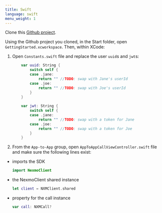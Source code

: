 ```yaml
---
title: Swift
language: swift
menu_weight: 1
---
```


Clone this [Github project](https://github.com/Nexmo/ClientSDK-Get-Started-Voice-Swift).

Using the Github project you cloned, in the Start folder, open `GettingStarted.xcworkspace`. Then, within XCode:
    
1. Open `Constants.swift` file and replace the user `uuid`s and `jwt`s:

    ```swift
        var uuid: String {
            switch self {
            case .jane:
                return "" //TODO: swap with Jane's userId
            case .joe:
                return "" //TODO: swap with Joe's userId
            }
        }
        
        var jwt: String {
            switch self {
            case .jane:
                return "" //TODO: swap with a token for Jane
            case .joe:
                return "" //TODO: swap with a token for Joe
            }
        }
    ```

2. From the `App-to-App` group, open `AppToAppCallViewController.swift` file and make sure the following lines exist:


* imports the SDK
    ```swift
    import NexmoClient
    ```

* the NexmoClient shared instance
    ```swift
    let client = NXMClient.shared
    ```

* property for the call instance
    ```swift
    var call: NXMCall?
    ```
